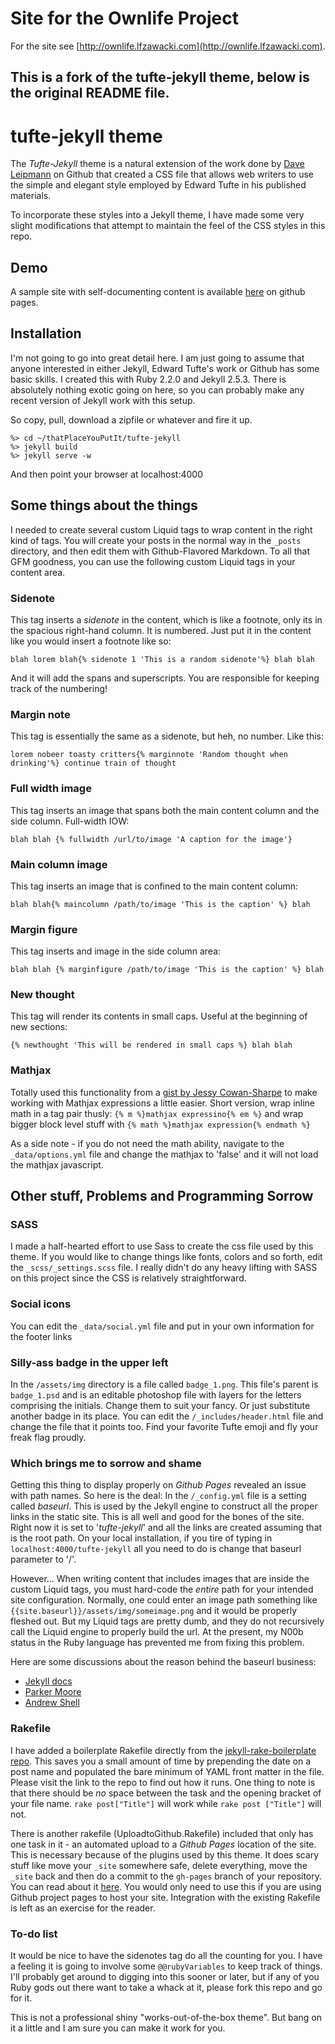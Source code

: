 # Site for the Ownlife Project

For the site see [http://ownlife.lfzawacki.com](http://ownlife.lfzawacki.com).

This is a fork of the tufte-jekyll theme, below is the original README file.
----------------------

# tufte-jekyll theme

The *Tufte-Jekyll* theme is a natural extension of the work done by [Dave Leipmann](https://github.com/daveliepmann/tufte-css) on Github that created a CSS file that allows web writers to use the simple and elegant style employed by Edward Tufte in his published materials.

To incorporate these styles into a Jekyll theme, I have made some very slight modifications that attempt to maintain the feel of the CSS styles in this repo.

## Demo

A sample site with self-documenting content is available [here](http://clayh53.github.io/tufte-jekyll/) on github pages.

## Installation

I'm not going to go into great detail here. I am just going to assume that anyone interested in either Jekyll, Edward Tufte's work or Github has some basic skills. I created this with Ruby 2.2.0 and Jekyll 2.5.3. There is absolutely nothing exotic going on here, so you can probably make any recent version of Jekyll work with this setup.

So copy, pull, download a zipfile or whatever and fire it up. 

```
%> cd ~/thatPlaceYouPutIt/tufte-jekyll
%> jekyll build
%> jekyll serve -w
```

And then point your browser at localhost:4000

## Some things about the things

I needed to create several custom Liquid tags to wrap content in the right kind of tags. You will create your posts in the normal way in the ```_posts``` directory, and then edit them with Github-Flavored Markdown. To all that GFM goodness, you can use the following custom Liquid tags in your content area.

### Sidenote

This tag inserts a *sidenote* in the content, which is like a footnote, only its in the spacious right-hand column. It is numbered. Just put it in the content like you would insert a footnote like so:

```
blah lorem blah{% sidenote 1 'This is a random sidenote'%} blah blah
```
And it will add the spans and superscripts. You are responsible for keeping track of the numbering!

### Margin note

This tag is essentially the same as a sidenote, but heh, no number. Like this:

```
lorem nobeer toasty critters{% marginnote 'Random thought when drinking'%} continue train of thought
```
### Full width image

This tag inserts an image that spans both the main content column and the side column. Full-width IOW:

```
blah blah {% fullwidth /url/to/image 'A caption for the image'}
```

### Main column image

This tag inserts an image that is confined to the main content column:

```
blah blah{% maincolumn /path/to/image 'This is the caption' %} blah
```

### Margin figure

This tag inserts and image in the side column area:

```
blah blah {% marginfigure /path/to/image 'This is the caption' %} blah
```
### New thought

This tag will render its contents in small caps. Useful at the beginning of new sections:

```
{% newthought 'This will be rendered in small caps %} blah blah
```
### Mathjax

Totally used this functionality from a [gist by Jessy Cowan-Sharpe](https://gist.github.com/jessykate/834610) to make working with Mathjax expressions a little easier. Short version, wrap inline math in a tag pair thusly: ```{% m %}mathjax expressino{% em %}``` and wrap bigger block level stuff with ```{% math %}mathjax expression{% endmath %}```

As a side note - if you do not need the math ability, navigate to the ```_data/options.yml``` file and change the mathjax to 'false' and it will not load the mathjax javascript.

## Other stuff, Problems and Programming Sorrow

### SASS

I made a half-hearted effort to use Sass to create the css file used by this theme. If you would like to change things like fonts, colors and so forth, edit the ```_scss/_settings.scss``` file. I really didn't do any heavy lifting with SASS on this project since the CSS is relatively straightforward.

### Social icons

You can edit the ```_data/social.yml``` file and put in your own information for the footer links

### Silly-ass badge in the upper left

In the ```/assets/img``` directory is a file called ```badge_1.png```. This file's parent is ```badge_1.psd``` and is an editable photoshop file with layers for the letters comprising the initials. Change them to suit your fancy. Or just substitute another badge in its place. You can edit the ```/_includes/header.html``` file and change the file that it points too. Find your favorite Tufte emoji and fly your freak flag proudly.

### Which brings me to sorrow and shame

Getting this thing to display properly on *Github Pages* revealed an issue with path names. So here is the deal: In the ```/_config.yml``` file is a setting called *baseurl*. This is used by the Jekyll engine to construct all the proper links in the static site. This is all well and good for the bones of the site. Right now it is set to '*tufte-jekyll*' and all the links are created assuming that is the root path. On your local installation, if you tire of typing in ```localhost:4000/tufte-jekyll``` all you need to do is change that baseurl parameter to '/'.

However... When writing content that includes images that are inside the custom Liquid tags, you must hard-code the *entire* path for your intended site configuration. Normally, one could enter an image path something like ```{{site.baseurl}}/assets/img/someimage.png``` and it would be properly fleshed out. But my Liquid tags are pretty dumb, and they do not recursively call the Liquid engine to properly build the url. At the present, my N00b status in the Ruby language has prevented me from fixing this problem. 

Here are some discussions about the reason behind the baseurl business:

* [Jekyll docs](http://jekyllrb.com/docs/configuration/)
* [Parker Moore](http://blog.parkermoore.de/2014/04/27/clearing-up-confusion-around-baseurl/)
* [Andrew Shell](http://blog.andrewshell.org/understanding-baseurl/)

### Rakefile

I have added a boilerplate Rakefile directly from the [jekyll-rake-boilerplate repo](https://github.com/gummesson/jekyll-rake-boilerplate). This saves you a small amount of time by prepending the date on a post name and populated the bare minimum of YAML front matter in the file. Please visit the link to the repo to find out how it runs. One thing to note is that there should be *no* space between the task and the opening bracket of your file name. ```rake post["Title"]``` will work while ```rake post ["Title"]``` will not. 

There is another rakefile (UploadtoGithub.Rakefile) included that only has one task in it - an automated upload to a *Github Pages* location of the site. This is necessary because of the plugins used by this theme. It does scary stuff like move your ```_site``` somewhere safe, delete everything, move the ```_site``` back and then do a commit to the ```gh-pages``` branch of your repository. You can read about it [here](http://blog.nitrous.io/2013/08/30/using-jekyll-plugins-on-github-pages.html). You would only need to use this if you are using Github project pages to host your site. Integration with the existing Rakefile is left as an exercise for the reader.

### To-do list

It would be nice to have the sidenotes tag do all the counting for you. I have a feeling it is going to involve some ```@@rubyVariables``` to keep track of things. I'll probably get around to digging into this sooner or later, but if any of you Ruby gods out there want to take a whack at it, please fork this repo and go for it.

This is not a professional shiny "works-out-of-the-box theme". But bang on it a little and I am sure you can make it work for you.




